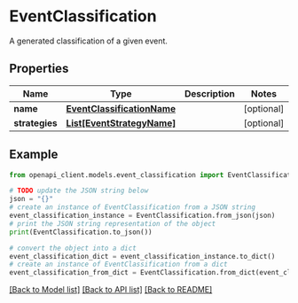 # EventClassification

A generated classification of a given event.

## Properties

Name | Type | Description | Notes
------------ | ------------- | ------------- | -------------
**name** | [**EventClassificationName**](EventClassificationName.md) |  | [optional] 
**strategies** | [**List[EventStrategyName]**](EventStrategyName.md) |  | [optional] 

## Example

```python
from openapi_client.models.event_classification import EventClassification

# TODO update the JSON string below
json = "{}"
# create an instance of EventClassification from a JSON string
event_classification_instance = EventClassification.from_json(json)
# print the JSON string representation of the object
print(EventClassification.to_json())

# convert the object into a dict
event_classification_dict = event_classification_instance.to_dict()
# create an instance of EventClassification from a dict
event_classification_from_dict = EventClassification.from_dict(event_classification_dict)
```
[[Back to Model list]](../README.md#documentation-for-models) [[Back to API list]](../README.md#documentation-for-api-endpoints) [[Back to README]](../README.md)


